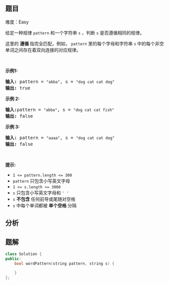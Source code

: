 
## 题目
难度：Easy
<p>给定一种规律 <code>pattern</code>&nbsp;和一个字符串&nbsp;<code>s</code>&nbsp;，判断 <code>s</code>&nbsp;是否遵循相同的规律。</p>

<p>这里的&nbsp;<strong>遵循&nbsp;</strong>指完全匹配，例如，&nbsp;<code>pattern</code>&nbsp;里的每个字母和字符串&nbsp;<code>s</code><strong>&nbsp;</strong>中的每个非空单词之间存在着双向连接的对应规律。</p>

<p>&nbsp;</p>

<p><strong>示例1:</strong></p>

<pre>
<strong>输入:</strong> pattern = <code>"abba"</code>, s = <code>"dog cat cat dog"</code>
<strong>输出:</strong> true</pre>

<p><strong>示例 2:</strong></p>

<pre>
<strong>输入:</strong>pattern = <code>"abba"</code>, s = <code>"dog cat cat fish"</code>
<strong>输出:</strong> false</pre>

<p><strong>示例 3:</strong></p>

<pre>
<strong>输入:</strong> pattern = <code>"aaaa"</code>, s = <code>"dog cat cat dog"</code>
<strong>输出:</strong> false</pre>

<p>&nbsp;</p>

<p><strong>提示:</strong></p>

<ul>
	<li><code>1 &lt;= pattern.length &lt;= 300</code></li>
	<li><code>pattern</code>&nbsp;只包含小写英文字母</li>
	<li><code>1 &lt;= s.length &lt;= 3000</code></li>
	<li><code>s</code>&nbsp;只包含小写英文字母和&nbsp;<code>' '</code></li>
	<li><code>s</code>&nbsp;<strong>不包含</strong> 任何前导或尾随对空格</li>
	<li><code>s</code>&nbsp;中每个单词都被 <strong>单个空格 </strong>分隔</li>
</ul>

## 分析

## 题解
```cpp
class Solution {
public:
    bool wordPattern(string pattern, string s) {

    }
};
```